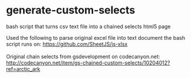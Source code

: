 # generate-custom-selects
bash script that turns csv text file into a chained selects html5 page

Used the following to parse original excel file into text document the bash script runs on:
https://github.com/SheetJS/js-xlsx <br>
<br>
Original chain selects from gsdevelopment on codecanyon.net:<br>
http://codecanyon.net/item/gs-chained-custom-selects/10204012?ref=arctic_ark
